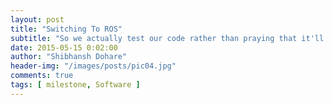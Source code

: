 ```yaml
---
layout: post
title: "Switching To ROS"
subtitle: "So we actually test our code rather than praying that it'll work!"
date: 2015-05-15 0:02:00
author: "Shibhansh Dohare"
header-img: "/images/posts/pic04.jpg"
comments: true
tags: [ milestone, Software ]
---
```

